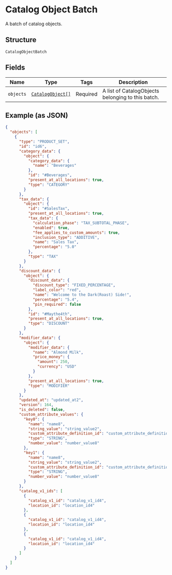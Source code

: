 <!-- Optimized: 2025-10-06 -->
<!-- RPM: 1.6.2.1.1.6.2.1_catalog-object-batch_20251006 -->
<!-- Session: E2E RPM DNA Application -->
<!-- AOM: RND (Reggie & Dro) -->
<!-- COI: TECHNOLOGY -->
<!-- RPM: HIGH -->
<!-- ACTION: BUILD -->


# Catalog Object Batch

A batch of catalog objects.

## Structure

`CatalogObjectBatch`

## Fields

| Name | Type | Tags | Description |
|  --- | --- | --- | --- |
| `objects` | [`CatalogObject[]`](../../doc/models/catalog-object.md) | Required | A list of CatalogObjects belonging to this batch. |

## Example (as JSON)

```json
{
  "objects": [
    {
      "type": "PRODUCT_SET",
      "id": "id6",
      "category_data": {
        "object": {
          "category_data": {
            "name": "Beverages"
          },
          "id": "#Beverages",
          "present_at_all_locations": true,
          "type": "CATEGORY"
        }
      },
      "tax_data": {
        "object": {
          "id": "#SalesTax",
          "present_at_all_locations": true,
          "tax_data": {
            "calculation_phase": "TAX_SUBTOTAL_PHASE",
            "enabled": true,
            "fee_applies_to_custom_amounts": true,
            "inclusion_type": "ADDITIVE",
            "name": "Sales Tax",
            "percentage": "5.0"
          },
          "type": "TAX"
        }
      },
      "discount_data": {
        "object": {
          "discount_data": {
            "discount_type": "FIXED_PERCENTAGE",
            "label_color": "red",
            "name": "Welcome to the Dark(Roast) Side!",
            "percentage": "5.4",
            "pin_required": false
          },
          "id": "#Maythe4th",
          "present_at_all_locations": true,
          "type": "DISCOUNT"
        }
      },
      "modifier_data": {
        "object": {
          "modifier_data": {
            "name": "Almond Milk",
            "price_money": {
              "amount": 250,
              "currency": "USD"
            }
          },
          "present_at_all_locations": true,
          "type": "MODIFIER"
        }
      },
      "updated_at": "updated_at2",
      "version": 164,
      "is_deleted": false,
      "custom_attribute_values": {
        "key0": {
          "name": "name8",
          "string_value": "string_value2",
          "custom_attribute_definition_id": "custom_attribute_definition_id4",
          "type": "STRING",
          "number_value": "number_value8"
        },
        "key1": {
          "name": "name8",
          "string_value": "string_value2",
          "custom_attribute_definition_id": "custom_attribute_definition_id4",
          "type": "STRING",
          "number_value": "number_value8"
        }
      },
      "catalog_v1_ids": [
        {
          "catalog_v1_id": "catalog_v1_id4",
          "location_id": "location_id4"
        },
        {
          "catalog_v1_id": "catalog_v1_id4",
          "location_id": "location_id4"
        },
        {
          "catalog_v1_id": "catalog_v1_id4",
          "location_id": "location_id4"
        }
      ]
    }
  ]
}
```
